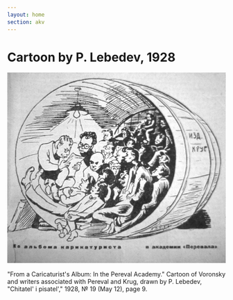 ```yaml
---
layout: home
section: akv
---
```


# Cartoon by P. Lebedev, 1928

![](../Images/Cartoons/IzdKrug_ChiP640.jpg "In the Pereval Academy by Lebedev")

&quot;From a Caricaturist's Album: In the Pereval Academy.&quot; Cartoon of Voronsky and writers associated with Pereval and Krug, drawn by P. Lebedev, &quot;Chitatel' i pisatel',&quot; 1928, &#x2116; 19 (May 12), page 9.